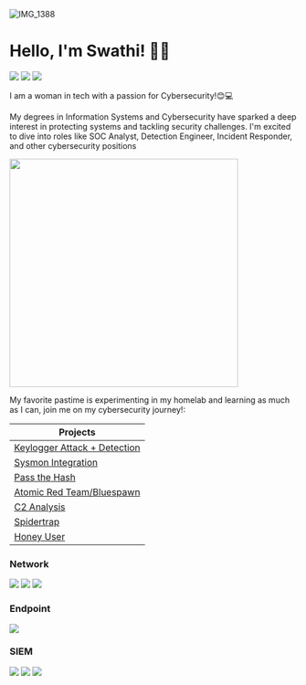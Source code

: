 ![IMG_1388](https://github.com/user-attachments/assets/2572cee0-1bb5-4390-9522-add0f7ef8dc1)
# Hello, I'm Swathi! 👋🏽
<a href="https://www.linkedin.com/in/swathi-t-b821a4190/"><img src="https://img.shields.io/badge/-LinkedIn-0072b1?&style=for-the-badge&logo=linkedin&logoColor=white" /></a>
<a href="https://medium.com/@swathitadepalli"><img src="https://img.shields.io/badge/-Medium-12100E?&style=for-the-badge&logo=medium&logoColor=white" /></a>
<a href="https://swathinator.github.io/"><img src="https://img.shields.io/badge/-Website-FF5733?&style=for-the-badge&logo=internet-explorer&logoColor=white" /></a>


I am a woman in tech with a passion for Cybersecurity!😊💻

My degrees in Information Systems and Cybersecurity have sparked a deep interest in protecting systems and tackling security challenges. I'm excited to dive into roles like SOC Analyst, Detection Engineer, Incident Responder, and other cybersecurity positions


  <img src="https://github.com/user-attachments/assets/590d457b-7f07-46ef-ad3b-e115ade309de" width="400">


My favorite pastime is experimenting in my homelab and learning as much as I can, join me on my cybersecurity journey!: 



| Projects                                       
|---------------------------------------------------------------------------|
|<a href="https://github.com/swathinator/Keylogger-Lab"> Keylogger Attack + Detection</a>|
|<a href="https://medium.com/@swathitadepalli/improving-windows-logging-visibility-in-elastic-12e2f6996e64"> Sysmon Integration </a>|
|<a href="https://github.com/swathinator/Pass-the-Hash"> Pass the Hash </a>|
|<a href="https://github.com/swathinator/Atomic-Red-Team-Bluespawn"> Atomic Red Team/Bluespawn </a>|
|<a href="https://github.com/swathinator/C2-Analysis"> C2 Analysis </a>|
|<a href="https://github.com/swathinator/Spidertrap"> Spidertrap </a>|
|<a href="https://github.com/swathinator/Honey-User"> Honey User </a>|


### Network
<div>
    <img src="https://img.shields.io/badge/-Wireshark-1679A7?&style=for-the-badge&logo=Wireshark&logoColor=white" />
    <img src="https://img.shields.io/badge/-Suricata-EF3B2D?&style=for-the-badge&logo=Suricata&logoColor=white" />
    <img src="https://img.shields.io/badge/-Zeek-777BB4?&style=for-the-badge&logo=Zeek&logoColor=white" />
</div>

### Endpoint
<div>
    <img src="https://img.shields.io/badge/-Microsoft_Defender_for_Endpoint-00A4EF?&style=for-the-badge&logo=Microsoft&logoColor=white" />
</div>

### SIEM
<div>
    <img src="https://img.shields.io/badge/-Microsoft_Sentinel-0078D4?&style=for-the-badge&logo=Microsoft&logoColor=white" />
    <img src="https://img.shields.io/badge/-Splunk-000000?&style=for-the-badge&logo=Splunk&logoColor=white" />
    <img src="https://img.shields.io/badge/-Elastic-005571?&style=for-the-badge&logo=Elastic&logoColor=white" />
</div>
